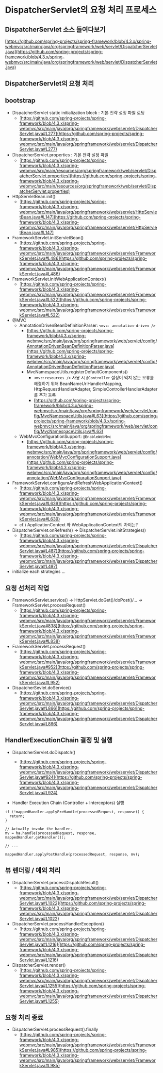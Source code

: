 # DispatcherServlet의 요청 처리 프로세스

## DispatcherServlet 소스 들여다보기

[https://github.com/spring-projects/spring-framework/blob/4.3.x/spring-webmvc/src/main/java/org/springframework/web/servlet/DispatcherServlet.java](https://github.com/spring-projects/spring-framework/blob/4.3.x/spring-webmvc/src/main/java/org/springframework/web/servlet/DispatcherServlet.java)

## DispatcherServlet의 요청 처리

## bootstrap

* DispatcherServlet static initialization block : 기본 전략 설정 파일 로딩
    * [https://github.com/spring-projects/spring-framework/blob/4.3.x/spring-webmvc/src/main/java/org/springframework/web/servlet/DispatcherServlet.java#L277](https://github.com/spring-projects/spring-framework/blob/4.3.x/spring-webmvc/src/main/java/org/springframework/web/servlet/DispatcherServlet.java#L277)
* DispatcherServlet.properties : 기본 전략 설정 파일
    * [https://github.com/spring-projects/spring-framework/blob/4.3.x/spring-webmvc/src/main/resources/org/springframework/web/servlet/DispatcherServlet.properties](https://github.com/spring-projects/spring-framework/blob/4.3.x/spring-webmvc/src/main/resources/org/springframework/web/servlet/DispatcherServlet.properties)
* HttpServletBean.init()
    * [https://github.com/spring-projects/spring-framework/blob/4.3.x/spring-webmvc/src/main/java/org/springframework/web/servlet/HttpServletBean.java#L147](https://github.com/spring-projects/spring-framework/blob/4.3.x/spring-webmvc/src/main/java/org/springframework/web/servlet/HttpServletBean.java#L147)
* FrameworkServlet.initServletBean()
    * [https://github.com/spring-projects/spring-framework/blob/4.3.x/spring-webmvc/src/main/java/org/springframework/web/servlet/FrameworkServlet.java#L486](https://github.com/spring-projects/spring-framework/blob/4.3.x/spring-webmvc/src/main/java/org/springframework/web/servlet/FrameworkServlet.java#L486)
* FrameworkServlet.initWebApplicationContext()
    * [https://github.com/spring-projects/spring-framework/blob/4.3.x/spring-webmvc/src/main/java/org/springframework/web/servlet/FrameworkServlet.java#L522](https://github.com/spring-projects/spring-framework/blob/4.3.x/spring-webmvc/src/main/java/org/springframework/web/servlet/FrameworkServlet.java#L522)
* @MVC
    * AnnotationDrivenBeanDefinitionParser: `<mvc: annotation-driven />`
        * [https://github.com/spring-projects/spring-framework/blob/4.3.x/spring-webmvc/src/main/java/org/springframework/web/servlet/config/AnnotationDrivenBeanDefinitionParser.java](https://github.com/spring-projects/spring-framework/blob/4.3.x/spring-webmvc/src/main/java/org/springframework/web/servlet/config/AnnotationDrivenBeanDefinitionParser.java)
        * MvcNamespaceUtils.registerDefaultComponents()
            * `<mvc:resources />` 사용 시 `@Controller` 설정이 먹지 않는 오류를 해결하기 위해
            BeanNameUrlHandlerMapping, HttpRequestHandlerAdapter, SimpleControllerHandlerAdapter 를 추가 등록
            * [https://github.com/spring-projects/spring-framework/blob/4.3.x/spring-webmvc/src/main/java/org/springframework/web/servlet/config/MvcNamespaceUtils.java#L63](https://github.com/spring-projects/spring-framework/blob/4.3.x/spring-webmvc/src/main/java/org/springframework/web/servlet/config/MvcNamespaceUtils.java#L63)
    * WebMvcConfigurationSupport: `@EnableWebMvc`
        * [https://github.com/spring-projects/spring-framework/blob/4.3.x/spring-webmvc/src/main/java/org/springframework/web/servlet/config/annotation/WebMvcConfigurationSupport.java](https://github.com/spring-projects/spring-framework/blob/4.3.x/spring-webmvc/src/main/java/org/springframework/web/servlet/config/annotation/WebMvcConfigurationSupport.java)
* FrameworkServlet.configureAndRefreshWebApplicationContext()
    * [https://github.com/spring-projects/spring-framework/blob/4.3.x/spring-webmvc/src/main/java/org/springframework/web/servlet/FrameworkServlet.java#L639](https://github.com/spring-projects/spring-framework/blob/4.3.x/spring-webmvc/src/main/java/org/springframework/web/servlet/FrameworkServlet.java#L639)
    * cf.) ApplicationContext 와 WebApplicationContext의 차이는?
* DispatcherServlet.onRefresh() -> DispatcherServlet.initStrategies()
    * [https://github.com/spring-projects/spring-framework/blob/4.3.x/spring-webmvc/src/main/java/org/springframework/web/servlet/DispatcherServlet.java#L487](https://github.com/spring-projects/spring-framework/blob/4.3.x/spring-webmvc/src/main/java/org/springframework/web/servlet/DispatcherServlet.java#L487)
* initialize each strategies ...

## 요청 선처리 작업

* FrameworkServlet.service() -> HttpServlet.doGet()/doPost()/... -> FrameworkServlet.processRequest()
    * [https://github.com/spring-projects/spring-framework/blob/4.3.x/spring-webmvc/src/main/java/org/springframework/web/servlet/FrameworkServlet.java#838](https://github.com/spring-projects/spring-framework/blob/4.3.x/spring-webmvc/src/main/java/org/springframework/web/servlet/FrameworkServlet.java#L838)
* FrameworkServlet.processRequest()
    * [https://github.com/spring-projects/spring-framework/blob/4.3.x/spring-webmvc/src/main/java/org/springframework/web/servlet/FrameworkServlet.java#952](https://github.com/spring-projects/spring-framework/blob/4.3.x/spring-webmvc/src/main/java/org/springframework/web/servlet/FrameworkServlet.java#L952)
* DispatcherSevlet.doService()
    * [https://github.com/spring-projects/spring-framework/blob/4.3.x/spring-webmvc/src/main/java/org/springframework/web/servlet/DispatcherServlet.java#L866](https://github.com/spring-projects/spring-framework/blob/4.3.x/spring-webmvc/src/main/java/org/springframework/web/servlet/DispatcherServlet.java#L866)

## HandlerExecutionChain 결정 및 실행

* DispatcherServlet.doDispatch()
    * [https://github.com/spring-projects/spring-framework/blob/4.3.x/spring-webmvc/src/main/java/org/springframework/web/servlet/DispatcherServlet.java#924](https://github.com/spring-projects/spring-framework/blob/4.3.x/spring-webmvc/src/main/java/org/springframework/web/servlet/DispatcherServlet.java#L924)

* Handler Execution Chain (Controller + Interceptors) 실행

```
if (!mappedHandler.applyPreHandle(processedRequest, response)) {
  return;
}

// Actually invoke the handler.
mv = ha.handle(processedRequest, response, mappedHandler.getHandler());

// ...

mappedHandler.applyPostHandle(processedRequest, response, mv);
```

## 뷰 렌더링 / 예외 처리

* DispatcherServlet.processDispatchResult()
    * [https://github.com/spring-projects/spring-framework/blob/4.3.x/spring-webmvc/src/main/java/org/springframework/web/servlet/DispatcherServlet.java#L1022](https://github.com/spring-projects/spring-framework/blob/4.3.x/spring-webmvc/src/main/java/org/springframework/web/servlet/DispatcherServlet.java#L1022)
* DispatcherServlet.processHandlerException()
    * [https://github.com/spring-projects/spring-framework/blob/4.3.x/spring-webmvc/src/main/java/org/springframework/web/servlet/DispatcherServlet.java#L1216](https://github.com/spring-projects/spring-framework/blob/4.3.x/spring-webmvc/src/main/java/org/springframework/web/servlet/DispatcherServlet.java#L1216)
* DispatcherServlet.render()
    * [https://github.com/spring-projects/spring-framework/blob/4.3.x/spring-webmvc/src/main/java/org/springframework/web/servlet/DispatcherServlet.java#L1255](https://github.com/spring-projects/spring-framework/blob/4.3.x/spring-webmvc/src/main/java/org/springframework/web/servlet/DispatcherServlet.java#L1255)

## 요청 처리 종료

* DispatcherServlet.processRequest().finally
    * [https://github.com/spring-projects/spring-framework/blob/4.3.x/spring-webmvc/src/main/java/org/springframework/web/servlet/FrameworkServlet.java#L985](https://github.com/spring-projects/spring-framework/blob/4.3.x/spring-webmvc/src/main/java/org/springframework/web/servlet/FrameworkServlet.java#L985)
